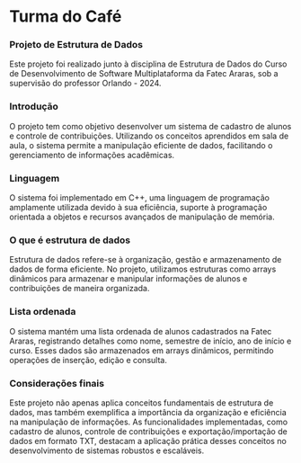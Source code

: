 # Turma do Café

### Projeto de Estrutura de Dados

Este projeto foi realizado junto à disciplina de Estrutura de Dados do Curso de Desenvolvimento de Software Multiplataforma da Fatec Araras, sob a supervisão do professor Orlando - 2024.

### Introdução
O projeto tem como objetivo desenvolver um sistema de cadastro de alunos e controle de contribuições. Utilizando os conceitos aprendidos em sala de aula, o sistema permite a manipulação eficiente de dados, facilitando o gerenciamento de informações acadêmicas.

### Linguagem
O sistema foi implementado em C++, uma linguagem de programação amplamente utilizada devido à sua eficiência, suporte à programação orientada a objetos e recursos avançados de manipulação de memória.

### O que é estrutura de dados
Estrutura de dados refere-se à organização, gestão e armazenamento de dados de forma eficiente. No projeto, utilizamos estruturas como arrays dinâmicos para armazenar e manipular informações de alunos e contribuições de maneira organizada.

### Lista ordenada
O sistema mantém uma lista ordenada de alunos cadastrados na Fatec Araras, registrando detalhes como nome, semestre de início, ano de início e curso. Esses dados são armazenados em arrays dinâmicos, permitindo operações de inserção, edição e consulta.

### Considerações finais
Este projeto não apenas aplica conceitos fundamentais de estrutura de dados, mas também exemplifica a importância da organização e eficiência na manipulação de informações. As funcionalidades implementadas, como cadastro de alunos, controle de contribuições e exportação/importação de dados em formato TXT, destacam a aplicação prática desses conceitos no desenvolvimento de sistemas robustos e escaláveis.
